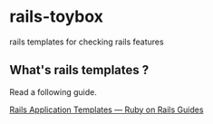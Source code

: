 # rails-toybox

rails templates for checking rails features

## What's rails templates ?

Read a following guide.

[Rails Application Templates — Ruby on Rails Guides](https://guides.rubyonrails.org/rails_application_templates.html)
